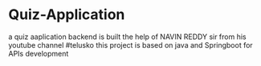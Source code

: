 # Quiz-Application
a quiz aaplication backend is built the help of NAVIN REDDY sir from his youtube channel #telusko
this project is based on java and Springboot for APIs development 
